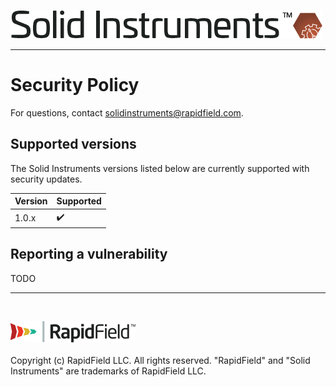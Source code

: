 <!--
Copyright (c) RapidField LLC. Licensed under the MIT License. See LICENSE.txt in the project root for license information.
-->

![Solid Instruments logo](SolidInstruments.Logo.Color.Transparent.500w.png)
- - -

# Security Policy

For questions, contact [solidinstruments@rapidfield.com](mailto:solidinstruments@rapidfield.com).

## Supported versions

The Solid Instruments versions listed below are currently supported with security updates.

| Version | Supported          |
| ------- | ------------------ |
| 1.0.x   | :heavy_check_mark: |

## Reporting a vulnerability

TODO

- - -
<br />

![RapidField logo](RapidField.Logo.Color.Black.Transparent.200w.png)
<br /><br />
Copyright (c) RapidField LLC. All rights reserved. "RapidField" and "Solid Instruments" are trademarks of RapidField LLC.
